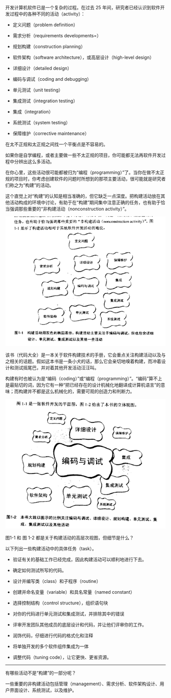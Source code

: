 
开发计算机软件已是一个复杂的过程。在过去 25 年间，研究者已经认识到软件开发过程中的各种不同的活动（activity）：

- 定义问题（problem definition）

- 需求分析（requirements developments=）

- 规划构建（construction planning）

- 软件架构（software architecture），或高层设计（high-level design）

- 详细设计（detailed design）

- 编码与调试（coding and debugging）

- 单元测试（unit testing）

- 集成测试（integration testing）

- 集成（integration）

- 系统测试（system testing）

- 保障维护（corrective maintenance）


在太不正规和太正规之间找一个平衡点是不容易的。

如果你是自学编程，或者主要做一些不太正规的项目，你可能都无法再软件开发过程中分辨出这么多活动。

在你心里，这些活动很可能都被归为“编程（programming）”了。当你在做不太正规的项目时，你考虑创建软件的问题时所想到的那项主要活动，很可能就是研究者们称之为“构建”的活动。

这个直觉上对“构建”的认知是相当准确的，但它缺乏一点深度。把构建活动放在其他活动构成的环境中讨论，有助于在“构建”期间集中注意正确的任务，也有助于恰当强调那些重要的“非构建活动（nonconstruction activity）”。



![图1-1-软件开发平面图](images/a1.png)



该书（代码大全）是一本关于软件构建技术的手册，它会重点关注构建活动以及与之相关的话题。假如这本书是一条小犬的话，那么它会亲切地嗅着构建，而冲着设计和测试摇尾巴，并对着其他开发活动汪汪叫。


构建有时也被认为是“编码（coding）”或“编程（programming）”。“编码”算不上是最贴切的词，因为它有一种“把已经存在的设计机械化地翻译成计算机语言”的意味；而构建并不都是这么机械化的，需要可观的创造力和判断力。



![图1-2-本书的立体视图](images/a2.png)


图1-1 和 图 1-2 都是关于构建活动的高层次视图，但细节是什么？

以下列出一些构建活动中的具体任务（task）。


- 验证有关的基础工作已经完成，因此构建活动可以顺利地进行下去。

- 确定如何测试所写的代码。

- 设计并编写类（class）和子程序（routine）

- 创建并命名变量（variable）和具名常量（named constant）

- 选择控制结构（control structure），组织语句块

- 对你的代码进行单元测试和集成测试，并排除其中的错误

- 评审开发团队其他成员的底层设计和代码，并让他们评审你的工作。

- 润饰代码，仔细进行代码的格式化和注释

- 将单独开发的多个软件组件集成为一体

- 调整代码（tuning code），让它更快、更省资源。


----


有哪些活动不是“构建”的一部分呢？

一些重要的非构建活动包括管理（management）、需求分析、软件架构设计、用户界面设计、系统测试，以及维护。


